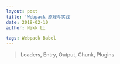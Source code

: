 ```yaml
---
layout: post
title: 'Webpack 原理与实践'
date: 2018-02-10
author: Nikk Li

tags: Webpack Babel
---
```


> Loaders, Entry, Output, Chunk, Plugins


